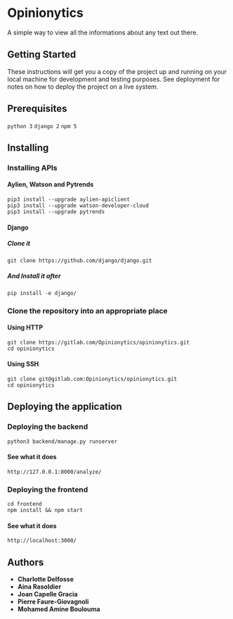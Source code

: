 # Opinionytics

A simple way to view all the informations about any text out there.

## Getting Started 

These instructions will get you a copy of the project up and running on your local machine for development and testing purposes. See deployment for notes on how to deploy the project on a live system.

## Prerequisites

```python 3```
```django 2```
```npm 5```

## Installing

### Installing APIs

#### Aylien, Watson and Pytrends

```
pip3 install --upgrade aylien-apiclient
pip3 install --upgrade watson-developer-cloud
pip3 install --upgrade pytrends
```
#### Django

##### Clone it 

```
git clone https://github.com/django/django.git
```

##### And Install it after

```
pip install -e django/
```

### Clone the repository into an appropriate place

#### Using HTTP

```
git clone https://gitlab.com/Opinionytics/opinionytics.git
cd opinionytics
```

#### Using SSH

```
git clone git@gitlab.com:Opinionytics/opinionytics.git
cd opinionytics
```

## Deploying the application

### Deploying the backend

```
python3 backend/manage.py runserver
```

#### See what it does

```http://127.0.0.1:8000/analyze/ ```

### Deploying the frontend

```
cd frontend 
npm install && npm start
```

#### See what it does

```http://localhost:3000/ ```

## Authors

* __Charlotte Delfosse__
* __Aina Rasoldier__
* __Joan Capelle Gracia__
* __Pierre Faure-Giovagnoli__
* __Mohamed Amine Boulouma__
